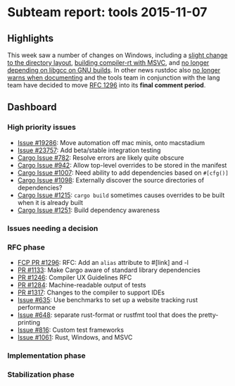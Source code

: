 # Subteam report: tools 2015-11-07

## Highlights

This week saw a number of changes on Windows, including a
[slight change to the directory layout][windist],
[building compiler-rt with MSVC][comprt-msvc], and
[no longer depending on libgcc on GNU builds][wingnu].
In other news rustdoc also [no longer warns when documenting][rustdoc-warn] and
the tools team in conjunction with the lang team have decided to move [RFC
1296][rfc] into its **final comment period**.

[rustdoc-warn]: https://github.com/rust-lang/rust/pull/29529
[comprt-msvc]: https://github.com/rust-lang/rust/pull/29478
[windist]: https://github.com/rust-lang/rust/pull/29500
[wingnu]: https://github.com/rust-lang/rust/pull/29177
[rfc]: https://github.com/rust-lang/rfcs/pull/1296

## Dashboard

### High priority issues

- [Issue #19286](https://github.com/rust-lang/rust/issues/19286):
  Move automation off mac minis, onto macstadium
- [Issue #23757](https://github.com/rust-lang/rust/issues/23757):
  Add beta/stable integration testing
- [Cargo Issue #782](https://github.com/rust-lang/cargo/issues/782):
  Resolve errors are likely quite obscure
- [Cargo Issue #942](https://github.com/rust-lang/cargo/issues/942):
  Allow top-level overrides to be stored in the manifest
- [Cargo Issue #1007](https://github.com/rust-lang/cargo/issues/1007):
  Need ability to add dependencies based on `#[cfg()]`
- [Cargo Issue #1098](https://github.com/rust-lang/cargo/issues/1098):
  Externally discover the source directories of dependencies?
- [Cargo Issue #1215](https://github.com/rust-lang/cargo/issues/1215):
  `cargo build` sometimes causes overrides to be built when it is already built
- [Cargo Issue #1251](https://github.com/rust-lang/cargo/issues/1251):
  Build dependency awareness

### Issues needing a decision


### RFC phase

- [FCP PR #1296](https://github.com/rust-lang/rfcs/pull/1296):
  RFC: Add an `alias` attribute to #[link] and -l
- [PR #1133](https://github.com/rust-lang/rfcs/pull/1133):
  Make Cargo aware of standard library dependencies
- [PR #1246](https://github.com/rust-lang/rfcs/pull/1246):
  Compiler UX Guidelines RFC
- [PR #1284](https://github.com/rust-lang/rfcs/pull/1284):
  Machine-readable output of tests
- [PR #1317](https://github.com/rust-lang/rfcs/pull/1317):
  Changes to the compiler to support IDEs
- [Issue #635](https://github.com/rust-lang/rfcs/issues/635):
  Use benchmarks to set up a website tracking rust performance
- [Issue #648](https://github.com/rust-lang/rfcs/issues/648):
  separate rust-format or rustfmt tool that does the pretty-printing
- [Issue #816](https://github.com/rust-lang/rfcs/issues/816):
  Custom test frameworks
- [Issue #1061](https://github.com/rust-lang/rfcs/issues/1061):
  Rust, Windows, and MSVC

### Implementation phase


### Stabilization phase


